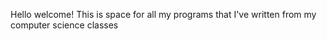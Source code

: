 Hello welcome! This is space for all my programs that I've written from my computer science classes
